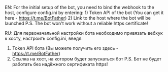 EN:
For the initial setup of the bot, you need to bind the webhook to the host, configure config.ini by entering: 1) Token API of the bot (You can get it here - https://t.me/BotFather)
2) Link to the host where the bot will be launched
P.S. The bot won't work without a reliable https certificate!

RU:
Для первоначальной настройки бота необходимо привязать вебхук к хосту, настроить config.ini, введя:
1) Token API бота (Вы можете получить его здесь - https://t.me/BotFather)
2) Ссылка на хост, на котором будет запускаться бот
P.S. Бот не будет работать без надёжного сертификата https!
